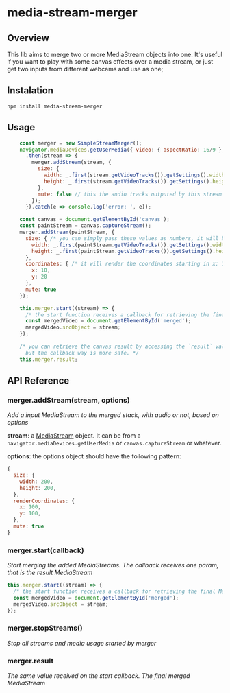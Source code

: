 # media-stream-merger
## Overview
This lib aims to merge two or more MediaStream objects into one. It's useful if you want to play with some canvas effects over a media stream, or just get two inputs from different webcams and use as one;

## Instalation
```
npm install media-stream-merger
```
## Usage

```javascript
    const merger = new SimpleStreamMerger();
    navigator.mediaDevices.getUserMedia({ video: { aspectRatio: 16/9 }, audio: true })
      .then(stream => {
        merger.addStream(stream, {
          size: {
            width: _.first(stream.getVideoTracks()).getSettings().width,
            height: _.first(stream.getVideoTracks()).getSettings().height,
          },
          mute: false // this the audio tracks outputed by this stream will be added on the final stream
        });
      }).catch(e => console.log('error: ', e));

    const canvas = document.getElementById('canvas');
    const paintStream = canvas.captureStream();
    merger.addStream(paintStream, {
      size: { /* you can simply pass these values as numbers, it will be used as pixels inside canvas */
        width: _.first(paintStream.getVideoTracks()).getSettings().width,
        height: _.first(paintStream.getVideoTracks()).getSettings().height,
      },
      coordinates: { /* it will render the coordinates starting in x: 10px and y: 20px */
        x: 10,
        y: 20
      },
      mute: true
    });

    this.merger.start((stream) => {
      /* the start function receives a callback for retrieving the final MediaStream object */
      const mergedVideo = document.getElementById('merged');
      mergedVideo.srcObject = stream;
    });
    
    /* you can retrieve the canvas result by accessing the `result` value,
      but the callback way is more safe. */
    this.merger.result;
```

## API Reference

### merger.addStream(stream, options)
_Add a input MediaStream to the merged stack, with audio or not, based on options_

__stream__: a [MediaStream](https://developer.mozilla.org/en-US/docs/Web/API/MediaStream) object. It can be from a `navigator.mediaDevices.getUserMedia` or `canvas.captureStream` or whatever.

__options__: the options object should have the following pattern:
```javascript
{
  size: {
    width: 200,
    height: 200,
  },
  renderCoordinates: {
    x: 100,
    y: 100,
  },
  mute: true 
}
```

### merger.start(callback)
_Start merging the added MediaStreams. The callback receives one param, that is the result MediaStream_

```javascript
this.merger.start((stream) => {
  /* the start function receives a callback for retrieving the final MediaStream object */
  const mergedVideo = document.getElementById('merged');
  mergedVideo.srcObject = stream;
});
```


### merger.stopStreams()
_Stop all streams and media usage started by merger_

### merger.result
_The same value received on the start callback. The final merged MediaStream_